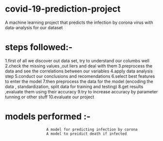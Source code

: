 # covid-19-prediction-project
A machine learning project that predicts the infection by corona virus with data-analysis for our dataset

# steps followed:-

1.first of all we discover out data set, try to understand our columbs well
2.check the missing values ,out liers and deal with them
3.preprocess the data and see the correlations between our variables
4.apply data analysis step
5.conduct our conclusions and recomendations
6.select best features to enter the model 
7.then preprocess the data for the model (encoding the data , standardization, split data for training and testing)
8.get results ,evaluate them using their accuracy 
9.try to increase accuracy by parameter tunning or other stuff
10.evaluate our project

# models performed :- 
                       A model for predicting infection by corona
                       A model to preidict death if infected
